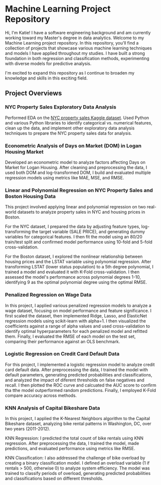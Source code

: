 # Machine Learning Project Repository

Hi, I'm Katie! I have a software engineering background and am currently working toward my Master's degree in data analytics. Welcome to my Machine Learning project repository. In this repository, you'll find a collection of projects that showcase various machine learning techniques and models I have applied throughout my studies. I have built a strong foundation in both regression and classification methods, experimenting with diverse models for predictive analysis.

I'm excited to expand this repository as I continue to broaden my knowledge and skills in this exciting field.

## Project Overviews

### NYC Property Sales Exploratory Data Analysis
Performed EDA on the [NYC property sales Kaggle dataset](https://www.kaggle.com/new-york-city/nyc-property-salesLinks). Used Python and various Python libraries to identify categorical vs. numerical features, clean up the data, and implement other exploratory data analysis techniques to prepare the NYC property sales data for analysis.

### Econometric Analysis of Days on Market (DOM) in Logan Housing Market
Developed an econometric model to analyze factors affecting Days on Market for Logan Housing. After cleaning and preprocessing the data, I used both DOM and log-transformed DOM, I build and evaluated multiple regression models using metrics like MAE, MSE, and RMSE.

### Linear and Polynomial Regression on NYC Property Sales and Boston Housing Data
This project involved applying linear and polynomial regression on two real-world datasets to analyze property sales in NYC and housing prices in Boston.

For the NYC dataset, I prepared the data by adjusting feature types, log-transforming the target variable (SALE PRICE), and generating dummy variables for categorical features. I then fit the model using an 80/20 train/test split and confirmed model performance using 10-fold and 5-fold cross-validation.

For the Boston dataset, I explored the nonlinear relationship between housing prices and the LSTAT variable using polynomial regression. After transforming LSTAT (lower status population) to a 5th degree polynomial, I trained a model and evaluated it with K-Fold cross-validation. I then assessed the model's performance across polynomial degrees 1-10, identifying 9 as the optimal polynomial degree using the optimal RMSE.

### Penalized Regression on Wage Data
In this project, I applied various penalized regression models to analyze a wage dataset, focusing on model performance and feature significance. I first scaled the dataset, then implemented Ridge, Lasso, and ElasticNet regression models using scikit-learn with alpha=1. I then visualized the coefficients against a range of alpha values and used cross-validation to identify optimal hyperparameters for each penalized model and refitted them. Finally, I evaluated the RMSE of each model on the test set, comparing their performance against an OLS benchmark.

### Logistic Regression on Credit Card Default Data
For this project, I implemented a logistic regression model to analyze credit card default data. After preprocessing the data, I trained the model with default parameters, generating predicted probabilities and classifications, and analyzed the impact of diferent thresholds on false negatives and recall. I then plotted the ROC curve and calcuated the AUC score to confirm tha tthe model outperformed random predictions. Finally, I employed K-Fold compare accuracy across methods.

### KNN Analysis of Capital Bikeshare Data
In this project, I applied the K-Nearest Neighbors algorithm to the Capital Bikeshare dataset, analyzing bike rental patterns in Washington, DC, over two years (2011-2012).

KNN Regression: I predicted the total count of bike rentals using KNN regression. After preprocessing the data, I trained the model, made predictions, and evaluated performance using metrics like RMSE. 

KNN Classification: I also addressed the challenge of bike overload by creating a binary classification model. I defined an overload variable (1 if rentals > 500, otherwise 0) to analyze system efficiency. The model was trained to classify periods of overload, generating predicted probabilities and classifications based on different thresholds.

